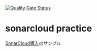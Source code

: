 [![Quality Gate Status](https://sonarcloud.io/api/project_badges/measure?project=kkenya_sonarcloud-practice&metric=alert_status)](https://sonarcloud.io/summary/new_code?id=kkenya_sonarcloud-practice)

# sonarcloud practice

[SonarCloud導入](https://memo.kkenya.com/sonarcloud_with_github/)のサンプル
